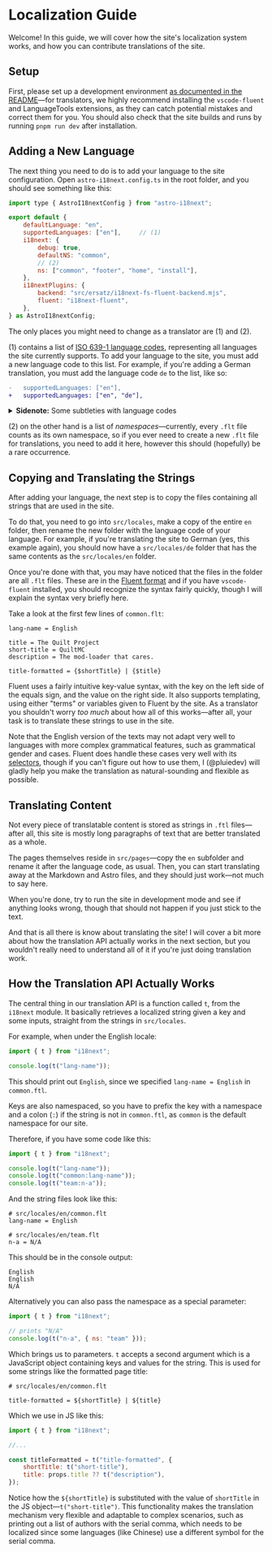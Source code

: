 # Localization Guide

Welcome! In this guide, we will cover how the site's localization system works, and how you can contribute translations of the site.

## Setup

First, please set up a development environment [as documented in the README](README.md#contributing)—for translators, we highly recommend installing the `vscode-fluent` and LanguageTools extensions, as they can catch potential mistakes and correct them for you.
You should also check that the site builds and runs by running `pnpm run dev` after installation.

## Adding a New Language

The next thing you need to do is to add your language to the site configuration.
Open `astro-i18next.config.ts` in the root folder, and you should see something like this:
```js
import type { AstroI18nextConfig } from "astro-i18next";

export default {
	defaultLanguage: "en",
	supportedLanguages: ["en"],		// (1)
	i18next: {
		debug: true,
		defaultNS: "common",
		// (2)
		ns: ["common", "footer", "home", "install"],
	},
	i18nextPlugins: {
		backend: "src/ersatz/i18next-fs-fluent-backend.mjs",
		fluent: "i18next-fluent",
	},
} as AstroI18nextConfig;
```

The only places you might need to change as a translator are (1) and (2).

(1) contains a list of [ISO 639-1 language codes](https://en.wikipedia.org/wiki/List_of_ISO_639-1_codes), representing all languages the site currently supports.
To add your language to the site, you must add a new language code to this list.
For example, if you're adding a German translation, you must add the language code `de` to the list, like so:
```diff
-	supportedLanguages: ["en"],
+	supportedLanguages: ["en", "de"],
```

<details>

<summary><strong>Sidenote:</strong> Some subtleties with language codes</summary>

Note that `i18next`, the translation API we are using, mandates that a "macrolanguage code" must be added before "microlanguage codes" can be added. What I mean by that is, say you're translating the site to Simplified Chinese, which has the language code of `zh_CN`. (Or more technically, `zh-Hans`.) You **must** have `zh` added as a language code first.

This can be annoying for cases like Simplified vs. Traditional Chinese where there's not really an unbiased "universal" Chinese translation that's fitting for the `zh` language code. We will try to mitigate this in the future should issues arise, but as of now it is something translators simply have to keep in their mind.

</details>

(2) on the other hand is a list of *namespaces*—currently, every `.flt` file counts as its own namespace, so if you ever need to create a new `.flt` file for translations, you need to add it here, however this should (hopefully) be a rare occurrence.

## Copying and Translating the Strings

After adding your language, the next step is to copy the files containing all strings that are used in the site.

To do that, you need to go into `src/locales`, make a copy of the entire `en` folder, then rename the new folder with the language code of your language.
For example, if you're translating the site to German (yes, this example again), you should now have a `src/locales/de` folder that has the same contents as the `src/locales/en` folder.

Once you're done with that, you may have noticed that the files in the folder are all `.flt` files. These are in the [Fluent format](https://projectfluent.org) and if you have `vscode-fluent` installed, you should recognize the syntax fairly quickly, though I will explain the syntax very briefly here.

Take a look at the first few lines of `common.flt`:
```flt
lang-name = English

title = The Quilt Project
short-title = QuiltMC
description = The mod-loader that cares.

title-formatted = {$shortTitle} | {$title}
```

Fluent uses a fairly intuitive key-value syntax, with the key on the left side of the equals sign, and the value on the right side.
It also supports templating, using either "terms" or variables given to Fluent by the site. As a translator you shouldn't worry *too much* about how all of this works—after all, your task is to translate these strings to use in the site.

Note that the English version of the texts may not adapt very well to languages with more complex grammatical features, such as grammatical gender and cases. Fluent does handle these cases very well with its [selectors](https://projectfluent.org/fluent/guide/selectors.html), though if you can't figure out how to use them, I (@pluiedev) will gladly help you make the translation as natural-sounding and flexible as possible.

## Translating Content

Not every piece of translatable content is stored as strings in `.ftl` files—after all, this site is mostly long paragraphs of text that are better translated as a whole.

The pages themselves reside in `src/pages`—copy the `en` subfolder and rename it after the language code, as usual. Then, you can start translating away at the Markdown and Astro files, and they should just work—not much to say here.

When you're done, try to run the site in development mode and see if anything looks wrong, though that should not happen if you just stick to the text.

And that is all there is know about translating the site! I will cover a bit more about how the translation API actually works in the next section, but you wouldn't really need to understand all of it if you're just doing translation work.

## How the Translation API Actually Works

The central thing in our translation API is a function called `t`, from the `i18next` module. It basically retrieves a localized string given a key and some inputs, straight from the strings in `src/locales`.

For example, when under the English locale:
```js
import { t } from "i18next";

console.log(t("lang-name"));
```
This should print out `English`, since we specified `lang-name = English` in `common.ftl`.

Keys are also namespaced, so you have to prefix the key with a namespace and a colon (`:`) if the string is not in `common.ftl`, as `common` is the default namespace for our site.

Therefore, if you have some code like this:
```js
import { t } from "i18next";

console.log(t("lang-name"));
console.log(t("common:lang-name"));
console.log(t("team:n-a"));
```
And the string files look like this:
```flt
# src/locales/en/common.flt
lang-name = English
```
```flt
# src/locales/en/team.flt
n-a = N/A
```
This should be in the console output:
```
English
English
N/A
```

Alternatively you can also pass the namespace as a special parameter:
```js
import { t } from "i18next";

// prints "N/A"
console.log(t("n-a", { ns: "team" }));
```

Which brings us to parameters. `t` accepts a second argument which is a JavaScript object containing keys and values for the string. This is used for some strings like the formatted page title:
```flt
# src/locales/en/common.flt

title-formatted = ${shortTitle} | ${title}
```

Which we use in JS like this:
```js
import { t } from "i18next";

//...

const titleFormatted = t("title-formatted", {
	shortTitle: t("short-title"),
	title: props.title ?? t("description"),
});
```

Notice how the `${shortTitle}` is substituted with the value of `shortTitle` in the JS object—`t("short-title")`. This functionality makes the translation mechanism very flexible and adaptable to complex scenarios, such as printing out a list of authors with the serial comma, which needs to be localized since some languages (like Chinese) use a different symbol for the serial comma.
